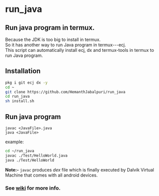 # run_java
## Run java program in termux.
Because the JDK is too big to install in termux.  
So it has another way to run Java program in termux---ecj.  
This script can automatically install ecj, dx and termux-tools in termux to run Java program.  

## Installation

```bash
pkg i git ecj dx -y
cd ~
git clone https://github.com/HemanthJabalpuri/run_java
cd run_java
sh install.sh
```

## Run java program
```
javac <JavaFile>.java
java <JavaFile>
```  

example:  
```bash
cd ~/run_java
javac ./Test/HelloWorld.java
java ./Test/HelloWorld
```

**Note:-** `javac` produces _dex_ file which is finally executed by Dalvik Virtual Machine that comes with all android devices.

### See [wiki](https://github.com/HemanthJabalpuri/run_java/wiki/Different-ways) for more info.
